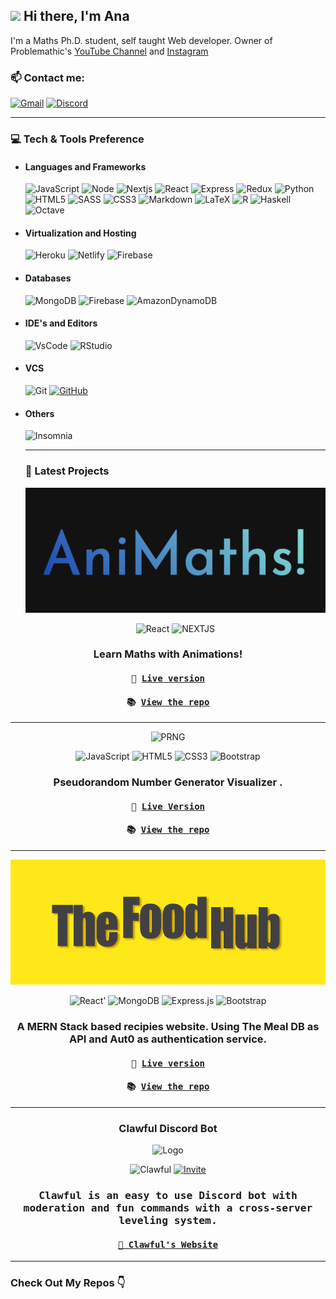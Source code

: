 ## <img src="https://github.com/claytonjhamilton/claytonjhamilton/blob/main/images/waving_hand.gif" width="35px">  Hi there, I'm Ana


I'm a Maths Ph.D. student, self taught Web developer. Owner of Problemathic's [YouTube Channel](https://www.youtube.com/problemathic) and [Instagram](https://www.instagram.com/problemathicvideos/)



### 📫 Contact me:
[![Gmail](https://img.shields.io/badge/Gmail-D14836?style=for-the-badge&logo=gmail&logoColor=white)](mailto:anaemilia.deorellana@gmail.com?subject=Hello%20Ana,%20From%20Github)
[![Discord](https://img.shields.io/badge/Ukliz%236961-%237289DA.svg?style=for-the-badge&logo=discord&logoColor=white)](https://img.shields.io/badge/Ukliz%236961-%237289DA.svg?style=for-the-badge&logo=discord&logoColor=white)

---

### 💻 Tech & Tools Preference

- #### Languages and Frameworks

  ![JavaScript](https://img.shields.io/badge/javascript-%23323330.svg?style=for-the-badge&logo=javascript&logoColor=white) ![Node](https://img.shields.io/badge/node.js-%2343853D.svg?style=for-the-badge&logo=node-dot-js&logoColor=white) ![Nextjs](https://img.shields.io/badge/Next-black?style=for-the-badge&logo=next.js&logoColor=white) ![React](https://img.shields.io/badge/react-%2320232a.svg?style=for-the-badge&logo=react&logoColor=%2361DAFB) ![Express](https://img.shields.io/badge/express.js-%23404d59.svg?style=for-the-badge&logo=express&logoColor=%2361DAFB) ![Redux](https://img.shields.io/badge/redux-%23593d88.svg?style=for-the-badge&logo=redux&logoColor=white) ![Python](https://img.shields.io/badge/python-3670A0?style=for-the-badge&logo=python&logoColor=white) ![HTML5](https://img.shields.io/badge/html5-%23E34F26.svg?style=for-the-badge&logo=html5&logoColor=white) ![SASS](https://img.shields.io/badge/SASS-hotpink.svg?style=for-the-badge&logo=SASS&logoColor=white) ![CSS3](https://img.shields.io/badge/css3-%231572B6.svg?style=for-the-badge&logo=css3&logoColor=white) ![Markdown](https://img.shields.io/badge/markdown-%23000000.svg?style=for-the-badge&logo=markdown&logoColor=white) ![LaTeX](https://img.shields.io/badge/latex-%23008080.svg?style=for-the-badge&logo=latex&logoColor=white) ![R](https://img.shields.io/badge/r-%23276DC3.svg?style=for-the-badge&logo=r&logoColor=white) ![Haskell](https://img.shields.io/badge/Haskell-5e5086?style=for-the-badge&logo=haskell&logoColor=white) ![Octave](https://img.shields.io/badge/OCTAVE-darkblue?style=for-the-badge&logo=octave&logoColor=fcd683)


- #### Virtualization and Hosting

  ![Heroku](https://img.shields.io/badge/heroku-%23430098.svg?style=for-the-badge&logo=heroku&logoColor=white) ![Netlify](https://img.shields.io/badge/netlify-%23000000.svg?style=for-the-badge&logo=netlify&logoColor=#00C7B7) ![Firebase](https://img.shields.io/badge/firebase-%23039BE5.svg?style=for-the-badge&logo=firebase)


- #### Databases
  ![MongoDB](https://img.shields.io/badge/MongoDB-%234ea94b.svg?style=for-the-badge&logo=mongodb&logoColor=white) ![Firebase](https://img.shields.io/badge/Firebase-039BE5?style=for-the-badge&logo=Firebase&logoColor=white) ![AmazonDynamoDB](https://img.shields.io/badge/Amazon%20DynamoDB-4053D6?style=for-the-badge&logo=Amazon%20DynamoDB&logoColor=white)


- #### IDE's and Editors
  ![VsCode](https://img.shields.io/badge/vscode-blue.svg?style=for-the-badge&logo=visual-studio-code&labelColor=ffffff&logoColor=blue) ![RStudio](https://img.shields.io/badge/RStudio-4285F4?style=for-the-badge&logo=rstudio&logoColor=white)


- #### VCS
  ![Git](https://img.shields.io/badge/git-%23F05033.svg?style=for-the-badge&logo=git&logoColor=white) [![GitHub](https://img.shields.io/badge/github-%23121011.svg?style=for-the-badge&logo=github&logoColor=white)](http://github.com/AnadeOre)


- #### Others
  ![Insomnia](https://img.shields.io/badge/Insomnia-5849be?style=for-the-badge&logo=Insomnia&logoColor=white")

  --- 

  ### 📖 Latest Projects

  <p align='center'>
    <img alt='Animaths' src='https://github.com/AnadeOre/AniMaths/blob/master/public/Images/Logo.png?raw=true' height=200px/>
  </p>
  <p align='center'>            
  <img alt="React" src="https://img.shields.io/badge/react-%2320232a.svg?style=for-the-badge&logo=react&logoColor=%2361DAFB"/>  <img alt="NEXTJS" src="https://img.shields.io/badge/Next-black?style=for-the-badge&logo=next.js&logoColor=white"/>
</p>              
<h3 align='center'>
  Learn Maths with Animations!
</h3>
<p align='center'>
 <samp>
</p>
<h4 align='center'>
<samp>📡 <a href='https://animaths.vercel.app'>Live version</a></samp>
</h4>
<h4 align='center'>
<samp>📚 <a href='https://github.com/AnadeOre/AniMaths/tree/master' target="_blank">View the repo</a> </samp>                 
</h4>                    

---

<p align='center'>
  <img alt='PRNG' src='https://raw.githubusercontent.com/Uklizdev/PRNG-Visualizer/master/Assets/Logo%20small.png' height=300px/>
</p>                                      
<p align='center'>
  <img alt="JavaScript" src="https://img.shields.io/badge/javascript-%23323330.svg?style=for-the-badge&logo=javascript&logoColor=%23F7DF1E"/>  <img alt="HTML5" src="https://img.shields.io/badge/html5-%23E34F26.svg?style=for-the-badge&logo=html5&logoColor=white"/>  <img alt="CSS3" src="https://img.shields.io/badge/css3-%231572B6.svg?style=for-the-badge&logo=css3&logoColor=white"/>  <img alt="Bootstrap" src="https://img.shields.io/badge/bootstrap-%23563D7C.svg?style=for-the-badge&logo=bootstrap&logoColor=white"/>
</p>               
                 
<h3 align='center'>
 Pseudorandom Number Generator Visualizer .
</h3>
<h4 align='center'>
<samp>📡  <a href='https://prngvisualizer.netlify.app/'>Live Version</a></samp>
</h4>
<h4 align='center'>
<samp>📚 <a href='https://github.com/Uklizdev/PRNG-Visualizer' target="_blank">View the repo</a></samp>                 
</h4>                    

---

<p align='center'>
  <img alt='Thefoodhub' src='https://github.com/AnadeOre/The-Food-Hub/blob/master/client/public/Logo.png?raw=true' height=200px/>
</p>

<p align='center'>
<img alt=React' src='https://img.shields.io/badge/React-20232A?style=for-the-badge&logo=react&logoColor=61DAFB'> <img alt='MongoDB' src='https://img.shields.io/badge/MongoDB-4EA94B?style=for-the-badge&logo=mongodb&logoColor=white'>  <img alt="Express.js" src="https://img.shields.io/badge/express.js-%23404d59.svg?style=for-the-badge&logo=express&logoColor=%2361DAFB"/> <img alt="Bootstrap" src="https://img.shields.io/badge/bootstrap-%23563D7C.svg?style=for-the-badge&logo=bootstrap&logoColor=white"/>
</p>

<h3 align='center'>
  A MERN Stack based recipies website. Using The Meal DB as API and Aut0 as authentication service.
</h3>
<h4 align='center'>
<samp>📡 <a href='https://the-foodhub.herokuapp.com/'>Live version</a></samp>
</h4>
<h4 align='center'>
<samp>📚 <a href='https://github.com/Uklizdev/The-Food-Hub'>View the repo</a></samp>                 
</h4>
                 <hr>

<h3 align='center'>Clawful Discord Bot</h3>

<p align='center'>
<img alt='Logo' src='https://images.discordapp.net/avatars/775810393556779018/eb5ac69d0e756696573496769ad7d773.png?size=128'/>
</p>
<p align='center'>
<img alt='Clawful' src='https://img.shields.io/badge/Clawful-Online-7289DA?style=for-the-badge&logo=discord'/> <a href="https://discord.com/oauth2/authorize?client_id=775810393556779018&scope=bot&permissions=272682054" target="_blank"><img alt='Invite' src='https://img.shields.io/badge/-Add%20me!-%23F9BF9E?style=for-the-badge&logo=discord&logoColor=gray'/></a>
</p>

<h3 align='center'>
<samp>Clawful is an easy to use Discord bot with moderation and fun commands with a cross-server leveling system.</samp>
</h3>

<h4 align='center'>
<a href='https://clawful.cf/'><samp>📡 Clawful's Website</a></samp>
</h4>

---
### Check Out My Repos 👇
